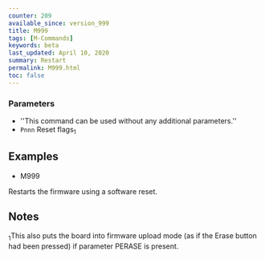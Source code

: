 ```yaml
---
counter: 209
available_since: version_999
title: M999
tags: [M-Commands] 
keywords: beta 
last_updated: April 10, 2020 
summary: Restart 
permalink: M999.html
toc: false 
---
```



### Parameters

* ''This command can be used without any additional parameters.''
* `Pnnn` Reset flags<sub>1</sub>

## Examples

* M999

Restarts the firmware using a software reset.

## Notes

<sub>1</sub>This also puts the board into firmware upload mode (as if the Erase button had been pressed) if parameter PERASE is present.

